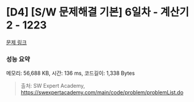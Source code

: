 # [D4] [S/W 문제해결 기본] 6일차 - 계산기2 - 1223 

[문제 링크](https://swexpertacademy.com/main/code/problem/problemDetail.do?contestProbId=AV14nnAaAFACFAYD) 

### 성능 요약

메모리: 56,688 KB, 시간: 136 ms, 코드길이: 1,338 Bytes



> 출처: SW Expert Academy, https://swexpertacademy.com/main/code/problem/problemList.do